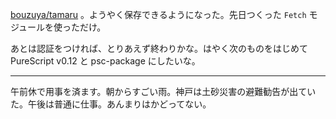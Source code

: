 [bouzuya/tamaru][] 。ようやく保存できるようになった。先日つくった `Fetch` モジュールを使っただけ。

あとは認証をつければ、とりあえず終わりかな。はやく次のものをはじめて PureScript v0.12 と psc-package にしたいな。

-----

午前休で用事を済ます。朝からすごい雨。神戸は土砂災害の避難勧告が出ていた。午後は普通に仕事。あんまりはかどってない。

[bouzuya/tamaru]: https://github.com/bouzuya/tamaru
